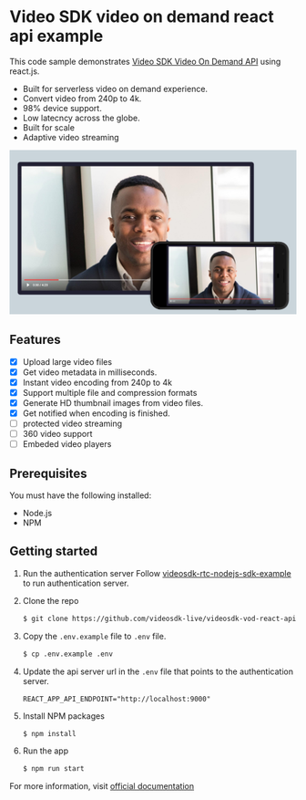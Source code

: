 # Video SDK video on demand react api example

This code sample demonstrates [Video SDK Video On Demand API](https://docs.videosdk.live/docs/overview/video-on-demand/introduction) using react.js.

- Built for serverless video on demand experience.
- Convert video from 240p to 4k.
- 98% device support.
- Low latecncy across the globe.
- Built for scale
- Adaptive video streaming

![video-on-demand.jpg](./public/video-on-demand.jpg)

## Features

- [x] Upload large video files
- [x] Get video metadata in milliseconds.
- [x] Instant video encoding from 240p to 4k
- [x] Support multiple file and compression formats
- [x] Generate HD thumbnail images from video files.
- [x] Get notified when encoding is finished.
- [ ] protected video streaming
- [ ] 360 video support
- [ ] Embeded video players

## Prerequisites

You must have the following installed:

- Node.js
- NPM

## Getting started

1. Run the authentication server
   Follow [videosdk-rtc-nodejs-sdk-example](https://github.com/videosdk-live/videosdk-rtc-nodejs-sdk-example) to run authentication server.

2. Clone the repo

   ```sh
   $ git clone https://github.com/videosdk-live/videosdk-vod-react-api-example.git
   ```

3. Copy the `.env.example` file to `.env` file.

   ```sh
   $ cp .env.example .env
   ```

4. Update the api server url in the `.env` file that points to the authentication server.

   ```
   REACT_APP_API_ENDPOINT="http://localhost:9000"
   ```

5. Install NPM packages

   ```sh
   $ npm install
   ```

6. Run the app

   ```sh
   $ npm run start
   ```

For more information, visit [official documentation](https://docs.videosdk.live/docs/overview/video-on-demand/introduction)
